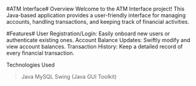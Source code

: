 #ATM Interface#
Overview
Welcome to the ATM Interface project! This Java-based application provides a user-friendly interface for managing accounts, handling transactions, and keeping track of financial activities.

#Features#
User Registration/Login: Easily onboard new users or authenticate existing ones.
Account Balance Updates: Swiftly modify and view account balances.
Transaction History: Keep a detailed record of every financial transaction.


Technologies Used
>Java
>MySQL
>Swing (Java GUI Toolkit)
